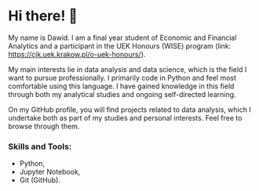 # Hi there! 👋
My name is Dawid. I am a final year student of Economic and Financial Analytics and a participant in the UEK Honours (WISE) program (link: https://cjk.uek.krakow.pl/o-uek-honours/).

My main interests lie in data analysis and data science, which is the field I want to pursue professionally. I primarily code in Python and feel most comfortable using this language. I have gained knowledge in this field through both my analytical studies and ongoing self-directed learning.

On my GitHub profile, you will find projects related to data analysis, which I undertake both as part of my studies and personal interests. Feel free to browse through them.

### Skills and Tools:
- Python,
- Jupyter Notebook,
- Git (GitHub).
